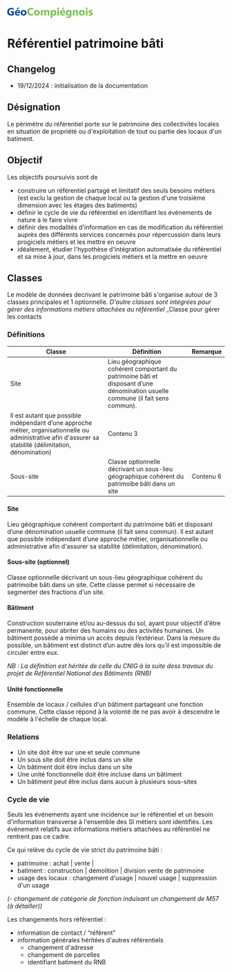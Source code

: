 ![picto](https://github.com/sigagglocompiegne/orga_gest_igeo/blob/master/doc/img/geocompiegnois_2020_reduit_v2.png)

# Référentiel patrimoine bâti

## Changelog
- 19/12/2024 : initialisation de la documentation

## Désignation
Le périmètre du référentiel porte sur le patrimoine des collectivités locales en situation de propriété ou d'exploitation de tout ou partie des locaux d'un batiment.

## Objectif
Les objectifs poursuivis sont de
- construire un référentiel partagé et limitatif des seuls besoins métiers (est exclu la gestion de chaque local ou la gestion d'une troisième dimension avec les étages des batiments)
- définir le cycle de vie du référentiel en identifiant les événements de nature à le faire vivre
- définir des modalités d'information en cas de modification du référentiel auprès des différents services concernés pour répercussion dans leurs progiciels métiers et les mettre en oeuvre
- idéalement, étudier l'hypothèse d'intégration automatisée du référentiel et sa mise à jour, dans les progiciels métiers et la mettre en oeuvre

## Classes
Le modèle de données decrivant le patrimoine bâti s'organise autour de 3 classes principales et 1 optionnelle.
_D'autre classes sont intégrées pour gérer des informations métiers attachées au référentiel_
_Classe pour gérer les contacts

### Définitions

Classe | Définition | Remarque
--------- | --------- |--------- 
Site | Lieu géographique cohérent comportant du patrimoine bâti et disposant d’une dénomination usuelle commune (il fait sens commun).
Il est autant que possible indépendant d’une approche métier, organisationnelle ou administrative afin d'assurer sa stabilité (délimitation, dénomination) | Contenu 3 
Sous-site | Classe optionnelle décrivant un sous-lieu géographique cohérent du patrimoibe bâti dans un site | Contenu 6

#### Site
Lieu géographique cohérent comportant du patrimoine bâti et disposant d’une dénomination usuelle commune (il fait sens commun).
Il est autant que possible indépendant d’une approche métier, organisationnelle ou administrative afin d'assurer sa stabilité (délimitation, dénomination).

#### Sous-site (optionnel)
Classe optionnelle décrivant un sous-lieu géographique cohérent du patrimoibe bâti dans un site. 
Cette classe permet si nécessaire de segmenter des fractions d'un site.

#### Bâtiment
Construction souterraine et/ou au-dessus du sol, ayant pour objectif d'être permanente, pour abriter des humains ou des activités humaines.
Un bâtiment possède a minima un accès depuis l’extérieur.
Dans la mesure du possible, un bâtiment est distinct d’un autre dès lors qu’il est impossible de circuler entre eux.

_NB : La définition est héritée de celle du CNIG à la suite dess travaux du projet de Référentiel National des Bâtiments (RNB)_

#### Unité fonctionnelle
Ensemble de locaux / cellules d'un bâtiment partageant une fonction commune.
Cette classe répond à la volonté de ne pas avoir à descendre le modèle à l'échelle de chaque local.

### Relations
- Un site doit être sur une et seule commune
- Un sous site doit être inclus dans un site
- Un bâtiment doit être inclus dans un site
- Une unité fonctionnelle doit être incluse dans un bâtiment
- Un bâtiment peut être inclus dans aucun à plusieurs sous-sites

### Cycle de vie
Seuls les événements ayant une incidence sur le référentiel et un besoin d'information transverse à l'ensemble des SI métiers sont identifiés.
Les événement relatifs aux informations métiers attachées au référentiel ne rentrent pas ce cadre.

Ce qui relève du cycle de vie strict du patrimoine bâti :
- patrimoine : achat | vente |
- batiment : construction | démolition | division vente de patrimoine
- usage des locaux : changement d'usage | nouvel usage | suppression d'un usage

_(- changement de catégorie de fonction induisant un changement de M57 (à détailler))_

Les changements hors référentiel :
- information de contact / “référent”
- information générales héritées d'autres référentiels
  - changement d'adresse
  - changement de parcelles
  - identifiant batiment du RNB 
